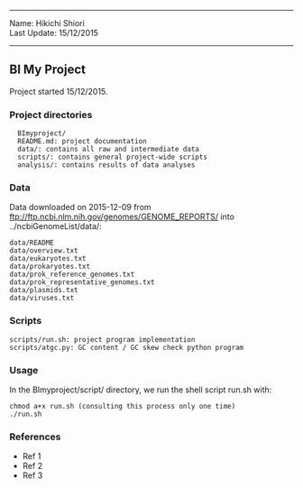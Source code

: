 -----------------------  

Name: Hikichi Shiori  
Last Update: 15/12/2015

-----------------------

## BI My Project

Project started 15/12/2015.

### Project directories

      BImyproject/
      README.md: project documentation
      data/: contains all raw and intermediate data
      scripts/: contains general project-wide scripts
      analysis/: contains results of data analyses

### Data

Data downloaded on 2015-12-09 from ftp://ftp.ncbi.nlm.nih.gov/genomes/GENOME_REPORTS/ into ../ncbiGenomeList/data/:

    data/README
    data/overview.txt
    data/eukaryotes.txt
    data/prokaryotes.txt
    data/prok_reference_genomes.txt
    data/prok_representative_genomes.txt
    data/plasmids.txt
    data/viruses.txt


### Scripts

    scripts/run.sh: project program implementation
    scripts/atgc.py: GC content / GC skew check python program

### Usage

In the BImyproject/script/ directory, we run the shell script run.sh with:  

    chmod a+x run.sh (consulting this process only one time)
    ./run.sh

### References

- Ref 1
- Ref 2
- Ref 3
